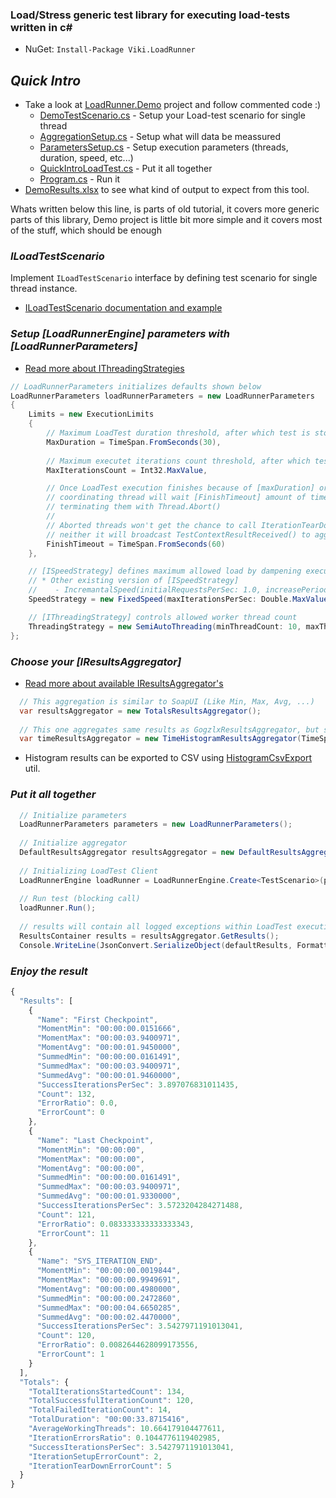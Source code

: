 ### Load/Stress generic test library for executing load-tests written in c# ###
* NuGet: `Install-Package Viki.LoadRunner`


## *Quick Intro*
* Take a look at [LoadRunner.Demo](/demo) project and follow commented code :)
  - [DemoTestScenario.cs](/demo/DemoTestScenario.cs) - Setup your Load-test scenario for single thread
  - [AggregationSetup.cs](/demo/AggregationSetup.cs) - Setup what will data be meassured
  - [ParametersSetup.cs](/demo/AggregationSetup.cs) - Setup execution parameters (threads, duration, speed, etc...)
  - [QuickIntroLoadTest.cs](/demo/QuickIntroLoadTest.cs) - Put it all together
  - [Program.cs](/demo/Program.cs) - Run it
* [DemoResults.xlsx](/demo/DemoResults.xlsx) to see what kind of output to expect from this tool.

Whats written below this line, is parts of old tutorial, it covers more generic parts of this library, Demo project is little bit more simple and it covers most of the stuff, which should be enough

### *ILoadTestScenario*
Implement `ILoadTestScenario` interface by defining test scenario for single thread instance.
 * [ILoadTestScenario documentation and example](/../../wiki/ILoadTestScenario)

### *Setup [LoadRunnerEngine] parameters with [LoadRunnerParameters]*
 * [Read more about IThreadingStrategies](/../../wiki/IThreadingStrategy)
```cs
// LoadRunnerParameters initializes defaults shown below
LoadRunnerParameters loadRunnerParameters = new LoadRunnerParameters
{
    Limits = new ExecutionLimits
    {
        // Maximum LoadTest duration threshold, after which test is stopped
        MaxDuration = TimeSpan.FromSeconds(30),
        
        // Maximum executet iterations count threshold, after which test is stopped
        MaxIterationsCount = Int32.MaxValue,

        // Once LoadTest execution finishes because of [maxDuration] or [maxIterationsCount] limit
        // coordinating thread will wait [FinishTimeout] amount of time before 
        // terminating them with Thread.Abort()
        //
        // Aborted threads won't get the chance to call IterationTearDown() or ScenarioTearDown()
        // neither it will broadcast TestContextResultReceived() to aggregators with the state as it is after abort.
        FinishTimeout = TimeSpan.FromSeconds(60)
    },

    // [ISpeedStrategy] defines maximum allowed load by dampening executed Iterations per second count
    // * Other existing version of [ISpeedStrategy]
    //    - IncremantalSpeed(initialRequestsPerSec: 1.0, increasePeriod: TimeSpan.FromSeconds(10), increaseStep: 3.0)
    SpeedStrategy = new FixedSpeed(maxIterationsPerSec: Double.MaxValue),

    // [IThreadingStrategy] controls allowed worker thread count
    ThreadingStrategy = new SemiAutoThreading(minThreadCount: 10, maxThreadCount: 10)
};
```

### *Choose your [IResultsAggregator]*
* [Read more about available IResultsAggregator's](/../../wiki/IResultsAggregator)
```cs
  // This aggregation is similar to SoapUI (Like Min, Max, Avg, ...)
  var resultsAggregator = new TotalsResultsAggregator();
  
  // This one aggregates same results as GogzlxResultsAggregator, but splits into time-based histogram
  var timeResultsAggregator = new TimeHistogramResultsAggregator(TimeSpan.FromSeconds(3));
```
* Histogram results can be exported to CSV using [HistogramCsvExport](src/Viki.LoadRunner.Engine/Utils/HistogramCsvExport.cs) util.

### *Put it all together*

```cs
  // Initialize parameters
  LoadRunnerParameters parameters = new LoadRunnerParameters();
  
  // Initialize aggregator
  DefaultResultsAggregator resultsAggregator = new DefaultResultsAggregator();
  
  // Initializing LoadTest Client
  LoadRunnerEngine loadRunner = LoadRunnerEngine.Create<TestScenario>(parameters, resultsAggregator);
  
  // Run test (blocking call)
  loadRunner.Run();
  
  // results will contain all logged exceptions within LoadTest execution
  ResultsContainer results = resultsAggregator.GetResults();
  Console.WriteLine(JsonConvert.SerializeObject(defaultResults, Formatting.Indented));
```
### *Enjoy the result*

```js
{
  "Results": [
    {
      "Name": "First Checkpoint",
      "MomentMin": "00:00:00.0151666",
      "MomentMax": "00:00:03.9400971",
      "MomentAvg": "00:00:01.9450000",
      "SummedMin": "00:00:00.0161491",
      "SummedMax": "00:00:03.9400971",
      "SummedAvg": "00:00:01.9460000",
      "SuccessIterationsPerSec": 3.897076831011435,
      "Count": 132,
      "ErrorRatio": 0.0,
      "ErrorCount": 0
    },
    {
      "Name": "Last Checkpoint",
      "MomentMin": "00:00:00",
      "MomentMax": "00:00:00",
      "MomentAvg": "00:00:00",
      "SummedMin": "00:00:00.0161491",
      "SummedMax": "00:00:03.9400971",
      "SummedAvg": "00:00:01.9330000",
      "SuccessIterationsPerSec": 3.5723204284271488,
      "Count": 121,
      "ErrorRatio": 0.083333333333333343,
      "ErrorCount": 11
    },
    {
      "Name": "SYS_ITERATION_END",
      "MomentMin": "00:00:00.0019844",
      "MomentMax": "00:00:00.9949691",
      "MomentAvg": "00:00:00.4980000",
      "SummedMin": "00:00:00.2472860",
      "SummedMax": "00:00:04.6650285",
      "SummedAvg": "00:00:02.4470000",
      "SuccessIterationsPerSec": 3.5427971191013041,
      "Count": 120,
      "ErrorRatio": 0.0082644628099173556,
      "ErrorCount": 1
    }
  ],
  "Totals": {
    "TotalIterationsStartedCount": 134,
    "TotalSuccessfulIterationCount": 120,
    "TotalFailedIterationCount": 14,
    "TotalDuration": "00:00:33.8715416",
    "AverageWorkingThreads": 10.664179104477611,
    "IterationErrorsRatio": 0.1044776119402985,
    "SuccessIterationsPerSec": 3.5427971191013041,
    "IterationSetupErrorCount": 2,
    "IterationTearDownErrorCount": 5
  }
}
```
